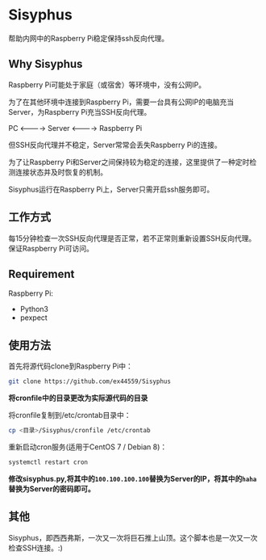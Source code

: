 # Sisyphus

帮助内网中的Raspberry Pi稳定保持ssh反向代理。

## Why Sisyphus

Raspberry Pi可能处于家庭（或宿舍）等环境中，没有公网IP。

为了在其他环境中连接到Raspberry Pi，需要一台具有公网IP的电脑充当Server，为Raspberry Pi充当SSH反向代理。

PC <----> Server <----> Raspberry Pi

但SSH反向代理并不稳定，Server常常会丢失Raspberry Pi的连接。

为了让Raspberry Pi和Server之间保持较为稳定的连接，这里提供了一种定时检测连接状态并及时恢复的机制。

Sisyphus运行在Raspberry Pi上，Server只需开启ssh服务即可。

## 工作方式

每15分钟检查一次SSH反向代理是否正常，若不正常则重新设置SSH反向代理。保证Raspberry Pi可访问。

## Requirement

Raspberry Pi:
- Python3
- pexpect

## 使用方法

首先将源代码clone到Raspberry Pi中：

```bash
git clone https://github.com/ex44559/Sisyphus
```

**将cronfile中的目录更改为实际源代码的目录**

将cronfile复制到/etc/crontab目录中：

```bash
cp <目录>/Sisyphus/cronfile /etc/crontab
```

重新启动cron服务(适用于CentOS 7 / Debian 8)：

```bash
systemctl restart cron
```

**修改sisyphus.py,将其中的```100.100.100.100```替换为Server的IP，将其中的```haha```替换为Server的密码即可。**

## 其他

Sisyphus，即西西弗斯，一次又一次将巨石推上山顶。这个脚本也是一次又一次检查SSH连接。:)